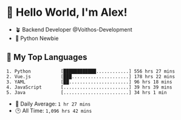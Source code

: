 # 👋 Hello World, I'm Alex!

- 🪴 Backend Developer @Voithos-Development
- 🐍 Python Newbie

## 💚 My Top Languages
```
1. Python           [████████████............] 556 hrs 27 mins
2. Vue.js           [███.....................] 178 hrs 22 mins
3. YAML             [██......................] 96 hrs 18 mins
4. JavaScript       [........................] 39 hrs 39 mins
5. Java             [........................] 34 hrs 1 min
```
- 💪 Daily Average: `1 hr 27 mins`
- 🕑 All Time: `1,096 hrs 42 mins`